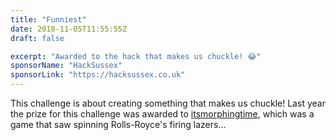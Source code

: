 ```yaml
---
title: "Funniest"
date: 2018-11-05T11:55:55Z
draft: false

excerpt: "Awarded to the hack that makes us chuckle! 😂"
sponsorName: "HackSussex"
sponsorLink: "https://hacksussex.co.uk"
---
```


This challenge is about creating something that makes us chuckle! Last year the prize for this challenge was awarded to [itsmorphingtime](https://devpost.com/software/itsmorphingtime), which was a game that saw spinning Rolls-Royce's firing lazers...